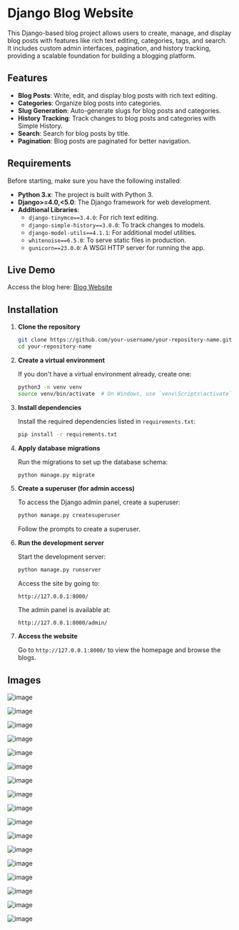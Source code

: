 # Django Blog Website

This Django-based blog project allows users to create, manage, and display blog posts with features like rich text editing, categories, tags, and search. It includes custom admin interfaces, pagination, and history tracking, providing a scalable foundation for building a blogging platform.

## Features

- **Blog Posts**: Write, edit, and display blog posts with rich text editing.
- **Categories**: Organize blog posts into categories.
- **Slug Generation**: Auto-generate slugs for blog posts and categories.
- **History Tracking**: Track changes to blog posts and categories with Simple History.
- **Search**: Search for blog posts by title.
- **Pagination**: Blog posts are paginated for better navigation.

## Requirements

Before starting, make sure you have the following installed:

- **Python 3.x**: The project is built with Python 3.
- **Django>=4.0,<5.0**: The Django framework for web development.
- **Additional Libraries**: 
  - `django-tinymce==3.4.0`: For rich text editing.
  - `django-simple-history==3.0.0`: To track changes to models.
  - `django-model-utils==4.1.1`: For additional model utilities.
  - `whitenoise==6.5.0`: To serve static files in production.
  - `gunicorn==23.0.0`: A WSGI HTTP server for running the app.

## Live Demo

Access the blog here: [Blog Website](https://jittery-winonah-heemit-cfa0b49d.koyeb.app/blog/)

## Installation

1. **Clone the repository**

    ```bash
    git clone https://github.com/your-username/your-repository-name.git
    cd your-repository-name
    ```

2. **Create a virtual environment**

    If you don't have a virtual environment already, create one:

    ```bash
    python3 -m venv venv
    source venv/bin/activate  # On Windows, use `venv\Scripts\activate`
    ```

3. **Install dependencies**

    Install the required dependencies listed in `requirements.txt`:

    ```bash
    pip install -r requirements.txt
    ```

4. **Apply database migrations**

    Run the migrations to set up the database schema:

    ```bash
    python manage.py migrate
    ```

5. **Create a superuser (for admin access)**

    To access the Django admin panel, create a superuser:

    ```bash
    python manage.py createsuperuser
    ```

    Follow the prompts to create a superuser.

6. **Run the development server**

    Start the development server:

    ```bash
    python manage.py runserver
    ```

    Access the site by going to:

    ```
    http://127.0.0.1:8000/
    ```

    The admin panel is available at:

    ```
    http://127.0.0.1:8000/admin/
    ```

7. **Access the website**

    Go to `http://127.0.0.1:8000/` to view the homepage and browse the blogs.

## Images

![image](https://github.com/user-attachments/assets/17670282-0ec1-4cb0-b66a-0f37a25b6dcb)

![image](https://github.com/user-attachments/assets/f644fd70-8b60-4c86-baba-333808f49c1d)

![image](https://github.com/user-attachments/assets/6aa534b7-9207-46cf-905e-701111655149)

![image](https://github.com/user-attachments/assets/af260525-48f5-4306-a787-b59c8d12e1c6)

![image](https://github.com/user-attachments/assets/afbb3862-56d7-4786-a698-a3b87d39f1a8)

![image](https://github.com/user-attachments/assets/95a57f0b-efbd-4d8c-bd25-237e015556e8)

![image](https://github.com/user-attachments/assets/7ed59928-9ccf-420f-ac0b-6d78b1899fac)

![image](https://github.com/user-attachments/assets/4bab3d7b-49b8-48fa-bfde-39f02fd97da9)

![image](https://github.com/user-attachments/assets/68cd8a11-0f9f-4308-8e4e-a8ade4c41a54)

![image](https://github.com/user-attachments/assets/6e340204-abf8-4be1-9ddb-c11d560794b2)

![image](https://github.com/user-attachments/assets/019f5253-f04e-4855-a287-2ea8e12efab8)

![image](https://github.com/user-attachments/assets/702b9354-8d4f-41e6-9454-630498142595)

![image](https://github.com/user-attachments/assets/6f112d08-5bbc-4464-9738-70a1cdbd4975)

![image](https://github.com/user-attachments/assets/c0c56382-b751-448d-9e1a-6a2fe23631c7)

![image](https://github.com/user-attachments/assets/da900434-03fc-493b-a0fe-6c63ba90e661)

![image](https://github.com/user-attachments/assets/bde5dfd9-c528-4468-a1b6-7c5a4fb9c212)

![image](https://github.com/user-attachments/assets/7f5f09df-bf4c-438d-90b6-09562625d1d1)

